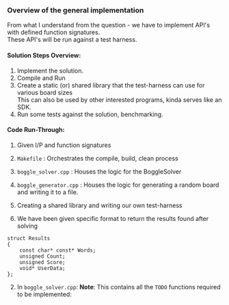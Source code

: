 ### Overview of the general implementation

From what I understand from the question - we have to implement API's with defined function signatures.                 
These API's will be run against a test harness.               

#### Solution Steps Overview:                
1. Implement the solution.            
2. Compile and Run      
3. Create a static (or) shared library that the test-harness can use for various board sizes              
   This can also be used by other interested programs, kinda serves like an SDK.      
4. Run some tests against the solution, benchmarking.                   

#### Code Run-Through:                       

1. Given I/P and function signatures            
2. `Makefile`             :   Orchestrates the compile, build, clean process                                  
3. `boggle_solver.cpp`     :   Houses the logic for the BoggleSolver                               
4. `boggle_generator.cpp`  :   Houses the logic for generating a random board and writing it to a file.                 
5. Creating a shared library and writing our own test-harness               

1. We have been given specific format to return the results found after solving 
```
struct Results
{
	const char* const* Words;
	unsigned Count;
	unsigned Score;
	void* UserData;
};
```

2. In `boggle_solver.cpp`:  **Note**: This contains all the `TODO` functions required to be implemented:           

